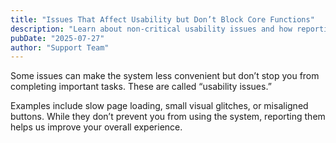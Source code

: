 ```yaml
---
title: "Issues That Affect Usability but Don’t Block Core Functions"
description: "Learn about non-critical usability issues and how reporting them helps improve the experience."
pubDate: "2025-07-27"
author: "Support Team"
---
```


Some issues can make the system less convenient but don’t stop you from completing important tasks. These are called “usability issues.”

Examples include slow page loading, small visual glitches, or misaligned buttons. While they don’t prevent you from using the system, reporting them helps us improve your overall experience.
